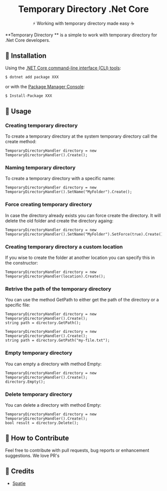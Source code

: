﻿<h1 align="center">Temporary Directory .Net Core</h1>

<p align="center">⚡ Working with temporary directory made easy ☕️</p>

**Temporary Directory ** is a simple to work with temporary directory for .Net Core developers.


## 🔧 Installation

Using the [.NET Core command-line interface (CLI) tools](https://docs.microsoft.com/en-us/dotnet/core/tools/):

```bash
$ dotnet add package XXX
```

or with the [Package Manager Console](https://docs.microsoft.com/en-us/nuget/tools/package-manager-console):

```bash
$ Install-Package XXX
```

## 🚀 Usage

### Creating temporary directory
To create a temporary directory at the system temporary directory call the create method:

```
TemporaryDirectoryHandler directory = new TemporaryDirectoryHandler().Create();
```

### Naming temporary directory
To create a temporary directory with a specific name:

```
TemporaryDirectoryHandler directory = new TemporaryDirectoryHandler().SetName("MyFolder").Create();
```

### Force creating temporary directory
In case the directory already exists you can force create the directory. It will delete the old folder and create the directory againg:

```
TemporaryDirectoryHandler directory = new TemporaryDirectoryHandler().SetName("MyFolder").SetForce(true).Create();
```

### Creating temporary directory a custom location
If you wise to create the folder at another location you can specify this in the constructor:

```
TemporaryDirectoryHandler directory = new TemporaryDirectoryHandler(location).Create();
```

### Retrive the path of the temporary directory
You can use the method GetPath to either get the path of the directory or a specific file:

```
TemporaryDirectoryHandler directory = new TemporaryDirectoryHandler().Create();
string path = directory.GetPath();
```

```
TemporaryDirectoryHandler directory = new TemporaryDirectoryHandler().Create();
string path = directory.GetPath("my-file.txt");
```

### Empty temporary directory 
You can empty a directory with method Empty:

```
TemporaryDirectoryHandler directory = new TemporaryDirectoryHandler().Create();
directory.Empty();
```

### Delete temporary directory
You can delete a directory with method Empty:

```
TemporaryDirectoryHandler directory = new TemporaryDirectoryHandler().Create();
bool result = directory.Delete();
```


## 🤼 How to Contribute

Feel free to contribute with pull requests, bug reports or enhancement suggestions. We love PR's

## 🎉 Credits

- [Spatie](https://github.com/spatie)